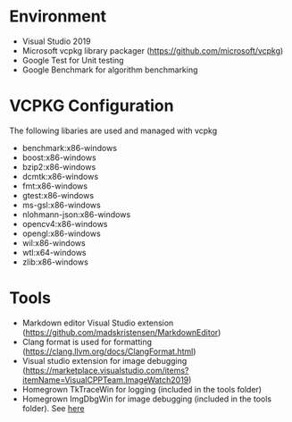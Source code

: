 # Environment

* Visual Studio 2019
* Microsoft vcpkg library packager (https://github.com/microsoft/vcpkg)
* Google Test for Unit testing
* Google Benchmark for algorithm benchmarking

# VCPKG Configuration

The following libaries are used and managed with vcpkg

* benchmark:x86-windows
* boost:x86-windows
* bzip2:x86-windows
* dcmtk:x86-windows
* fmt:x86-windows
* gtest:x86-windows
* ms-gsl:x86-windows
* nlohmann-json:x86-windows
* opencv4:x86-windows
* opengl:x86-windows
* wil:x86-windows
* wtl:x64-windows
* zlib:x86-windows

# Tools

* Markdown editor Visual Studio extension (https://github.com/madskristensen/MarkdownEditor)
* Clang format is used for formatting (https://clang.llvm.org/docs/ClangFormat.html)
* Visual studio extension for image debugging (https://marketplace.visualstudio.com/items?itemName=VisualCPPTeam.ImageWatch2019)
* Homegrown TkTraceWin for logging (included in the tools folder)
* Homegrown ImgDbgWin for image debugging (included in the tools folder). See [here](./src/libs/CalcLib/Image/ImgDbgWin.h) 